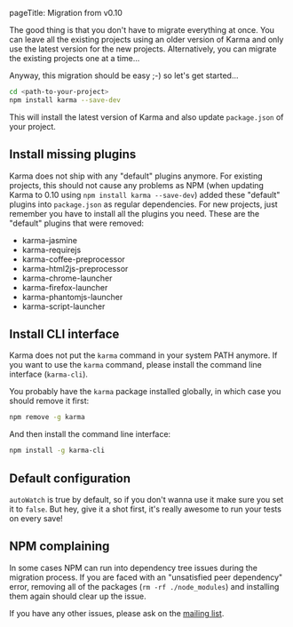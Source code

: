 pageTitle: Migration from v0.10


The good thing is that you don't have to migrate everything at once.
You can leave all the existing projects using an older version of Karma and only use the latest
version for the new projects. Alternatively, you can migrate the existing projects one at a time...


Anyway, this migration should be easy ;-) so let's get started...

```bash
cd <path-to-your-project>
npm install karma --save-dev
```
This will install the latest version of Karma and also update `package.json` of your project.


## Install missing plugins
Karma does not ship with any "default" plugins anymore.
For existing projects, this should not cause any problems as NPM (when updating Karma to 0.10 using
`npm install karma --save-dev`) added these "default" plugins into `package.json` as regular dependencies.
For new projects, just remember you have to install all the plugins you need. These are the "default" plugins that were removed:
- karma-jasmine
- karma-requirejs
- karma-coffee-preprocessor
- karma-html2js-preprocessor
- karma-chrome-launcher
- karma-firefox-launcher
- karma-phantomjs-launcher
- karma-script-launcher


## Install CLI interface
Karma does not put the `karma` command in your system PATH anymore.
If you want to use the `karma` command, please install the command line interface (`karma-cli`).

You probably have the `karma` package installed globally, in which case you should remove it first:
```bash
npm remove -g karma
```

And then install the command line interface:
```bash
npm install -g karma-cli
```


## Default configuration
`autoWatch` is true by default, so if you don't wanna use it make sure you set it to `false`.
But hey, give it a shot first, it's really awesome to run your tests on every save!


## NPM complaining
In some cases NPM can run into dependency tree issues during the migration process. If you are faced
with an "unsatisfied peer dependency" error, removing all of the packages (`rm -rf ./node_modules`) and installing
them again should clear up the issue.

If you have any other issues, please ask on the [mailing list].


[mailing list]: https://groups.google.com/forum/?fromgroups#!forum/karma-users
